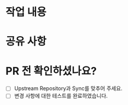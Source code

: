 # 작업 내용
<!-- 작업 내용을 설명해 주세요. -->

# 공유 사항
<!-- 리뷰어에게 전달할 내용, 논의해야 할 내용을 적어 주세요. -->

# PR 전 확인하셨나요?
- [ ] Upstream Repository과 Sync를 맞추어 주세요.
- [ ] 변경 사항에 대한 테스트를 완료하였습니다.
